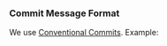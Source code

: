 ### Commit Message Format

We use [Conventional Commits](https://www.conventionalcommits.org/en/v1.0.0/). Example:


